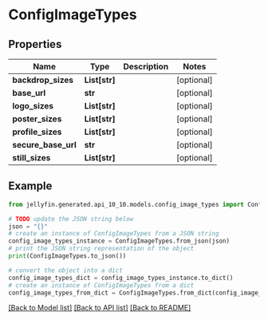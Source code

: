 # ConfigImageTypes


## Properties

Name | Type | Description | Notes
------------ | ------------- | ------------- | -------------
**backdrop_sizes** | **List[str]** |  | [optional] 
**base_url** | **str** |  | [optional] 
**logo_sizes** | **List[str]** |  | [optional] 
**poster_sizes** | **List[str]** |  | [optional] 
**profile_sizes** | **List[str]** |  | [optional] 
**secure_base_url** | **str** |  | [optional] 
**still_sizes** | **List[str]** |  | [optional] 

## Example

```python
from jellyfin.generated.api_10_10.models.config_image_types import ConfigImageTypes

# TODO update the JSON string below
json = "{}"
# create an instance of ConfigImageTypes from a JSON string
config_image_types_instance = ConfigImageTypes.from_json(json)
# print the JSON string representation of the object
print(ConfigImageTypes.to_json())

# convert the object into a dict
config_image_types_dict = config_image_types_instance.to_dict()
# create an instance of ConfigImageTypes from a dict
config_image_types_from_dict = ConfigImageTypes.from_dict(config_image_types_dict)
```
[[Back to Model list]](../README.md#documentation-for-models) [[Back to API list]](../README.md#documentation-for-api-endpoints) [[Back to README]](../README.md)


